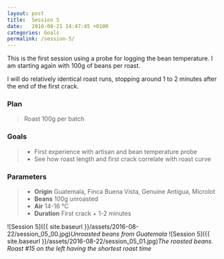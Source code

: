 ```yaml
---
layout: post
title:  Session 5
date:   2016-08-21 14:47:45 +0100
categories: Goals
permalink: /session-5/
---
```


This is the first session using a probe for logging the bean temperature. I am starting again with 100g of beans per roast.

I will do relatively identical roast runs, stopping around 1 to 2 minutes after the end of the first crack.

### Plan
> Roast 100g per batch

### Goals
> * First experience with artisan and bean temperature probe
> * See how roast length and first crack correlate with roast curve

### Parameters
> * **Origin** Guatemala, Finca Buena Vista, Genuine Antigua, Microlot
> * **Beans** 100g unroasted
> * **Air** 14-16 °C
> * **Duration** First crack + 1-2 minutes

![Session 5]({{ site.baseurl }}/assets/2016-08-22/session_05_00.jpg)*Unroasted beans from Guatemala*
![Session 5]({{ site.baseurl }}/assets/2016-08-22/session_05_01.jpg)*The roasted beans. Roast #15 on the left having the shortest roast time*
